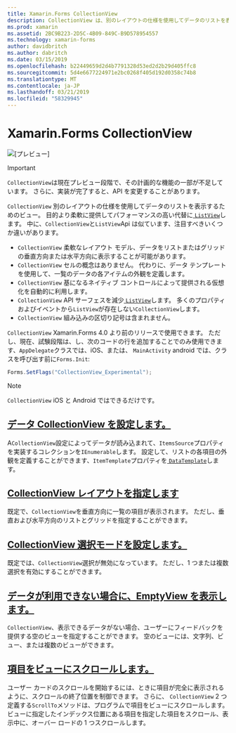 ```yaml
---
title: Xamarin.Forms CollectionView
description: CollectionView は、別のレイアウトの仕様を使用してデータのリストを表示するための柔軟で高パフォーマンスのビューです。
ms.prod: xamarin
ms.assetid: 2BC9B223-2D5C-4B09-849C-B9D578954557
ms.technology: xamarin-forms
author: davidbritch
ms.author: dabritch
ms.date: 03/15/2019
ms.openlocfilehash: b22449659d2d4b7791328d53ed2d2b29d405ffc8
ms.sourcegitcommit: 5d4e6677224971e2bc0268f405d192d0358c74b8
ms.translationtype: MT
ms.contentlocale: ja-JP
ms.lasthandoff: 03/21/2019
ms.locfileid: "58329945"
---
```

# <a name="xamarinforms-collectionview"></a>Xamarin.Forms CollectionView

![[プレビュー]](~/media/shared/preview.png)

> [!IMPORTANT]
> `CollectionView`は現在プレビュー段階で、その計画的な機能の一部が不足しています。 さらに、実装が完了すると、API を変更することがあります。

`CollectionView` 別のレイアウトの仕様を使用してデータのリストを表示するためのビュー。 目的より柔軟に提供してパフォーマンスの高い代替に[ `ListView`](xref:Xamarin.Forms.ListView)します。 中に、`CollectionView`と`ListView`Api は似ています、注目すべきいくつか違いがあります。

- `CollectionView` 柔軟なレイアウト モデル、データをリストまたはグリッドの垂直方向または水平方向に表示することが可能があります。
- `CollectionView` セルの概念はありません。 代わりに、データ テンプレートを使用して、一覧のデータの各アイテムの外観を定義します。
- `CollectionView` 基になるネイティブ コントロールによって提供される仮想化を自動的に利用します。
- `CollectionView` API サーフェスを減少[ `ListView`](xref:Xamarin.Forms.ListView)します。 多くのプロパティおよびイベントから`ListView`が存在しない`CollectionView`します。
- `CollectionView` 組み込みの区切り記号は含まれません。

`CollectionView` Xamarin.Forms 4.0 より前のリリースで使用できます。 ただし、現在、試験段階は、し、次のコードの行を追加することでのみ使用できます、`AppDelegate`クラスでは、iOS、または、 `MainActivity` android では、クラスを呼び出す前に`Forms.Init`:

```csharp
Forms.SetFlags("CollectionView_Experimental");
```

> [!NOTE]
> `CollectionView` iOS と Android ではできるだけです。

## <a name="populate-collectionview-with-datapopulate-datamd"></a>[データ CollectionView を設定します。](populate-data.md)

A`CollectionView`設定によってデータが読み込まれて、`ItemsSource`プロパティを実装するコレクションを`IEnumerable`します。 設定して、リストの各項目の外観を定義することができます、`ItemTemplate`プロパティを[ `DataTemplate`](xref:Xamarin.Forms.DataTemplate)します。

## <a name="specify-collectionview-layoutlayoutmd"></a>[CollectionView レイアウトを指定します](layout.md)

既定で、`CollectionView`を垂直方向に一覧の項目が表示されます。 ただし、垂直および水平方向のリストとグリッドを指定することができます。

## <a name="set-collectionview-selection-modeselectionmd"></a>[CollectionView 選択モードを設定します。](selection.md)

既定では、`CollectionView`選択が無効になっています。 ただし、1 つまたは複数選択を有効にすることができます。

## <a name="display-an-emptyview-when-data-is-unavailableemptyviewmd"></a>[データが利用できない場合に、EmptyView を表示します。](emptyview.md)

`CollectionView`、表示できるデータがない場合、ユーザーにフィードバックを提供する空のビューを指定することができます。 空のビューには、文字列、ビュー、または複数のビューができます。

## <a name="scroll-an-item-into-viewscrollingmd"></a>[項目をビューにスクロールします。](scrolling.md)

ユーザー カードのスクロールを開始するには、ときに項目が完全に表示されるように、スクロールの終了位置を制御できます。 さらに、 `CollectionView` 2 つ定義する`ScrollTo`メソッドは、プログラムで項目をビューにスクロールします。 ビューに指定したインデックス位置にある項目を指定した項目をスクロール、表示中に、オーバー ロードの 1 つスクロールします。
